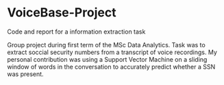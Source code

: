 # VoiceBase-Project
Code and report for a information extraction task

Group project during first term of the MSc Data Analytics. Task was to extract soccial security numbers from a transcript of voice recordings. My personal contribution was using a Support Vector Machine on a sliding window of words in the conversation to accurately predict whether a SSN was present. 

